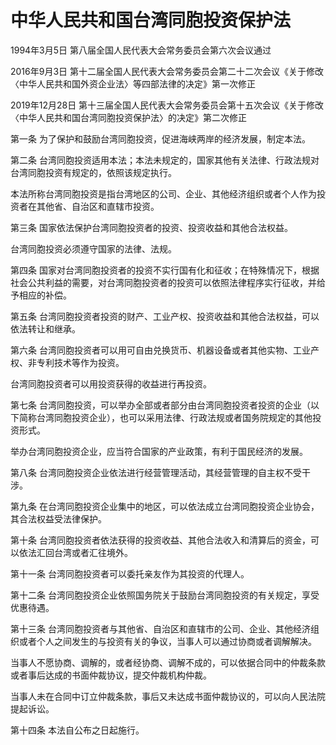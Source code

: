 # 中华人民共和国台湾同胞投资保护法

1994年3月5日 第八届全国人民代表大会常务委员会第六次会议通过

2016年9月3日 第十二届全国人民代表大会常务委员会第二十二次会议《关于修改〈中华人民共和国外资企业法〉等四部法律的决定》第一次修正

2019年12月28日 第十三届全国人民代表大会常务委员会第十五次会议《关于修改〈中华人民共和国台湾同胞投资保护法〉的决定》第二次修正

第一条 为了保护和鼓励台湾同胞投资，促进海峡两岸的经济发展，制定本法。

第二条 台湾同胞投资适用本法；本法未规定的，国家其他有关法律、行政法规对台湾同胞投资有规定的，依照该规定执行。

本法所称台湾同胞投资是指台湾地区的公司、企业、其他经济组织或者个人作为投资者在其他省、自治区和直辖市投资。

第三条 国家依法保护台湾同胞投资者的投资、投资收益和其他合法权益。

台湾同胞投资必须遵守国家的法律、法规。

第四条 国家对台湾同胞投资者的投资不实行国有化和征收；在特殊情况下，根据社会公共利益的需要，对台湾同胞投资者的投资可以依照法律程序实行征收，并给予相应的补偿。

第五条 台湾同胞投资者投资的财产、工业产权、投资收益和其他合法权益，可以依法转让和继承。

第六条 台湾同胞投资者可以用可自由兑换货币、机器设备或者其他实物、工业产权、非专利技术等作为投资。

台湾同胞投资者可以用投资获得的收益进行再投资。

第七条 台湾同胞投资，可以举办全部或者部分由台湾同胞投资者投资的企业（以下简称台湾同胞投资企业），也可以采用法律、行政法规或者国务院规定的其他投资形式。

举办台湾同胞投资企业，应当符合国家的产业政策，有利于国民经济的发展。

第八条 台湾同胞投资企业依法进行经营管理活动，其经营管理的自主权不受干涉。

第九条 在台湾同胞投资企业集中的地区，可以依法成立台湾同胞投资企业协会，其合法权益受法律保护。

第十条 台湾同胞投资者依法获得的投资收益、其他合法收入和清算后的资金，可以依法汇回台湾或者汇往境外。

第十一条 台湾同胞投资者可以委托亲友作为其投资的代理人。

第十二条 台湾同胞投资企业依照国务院关于鼓励台湾同胞投资的有关规定，享受优惠待遇。

第十三条 台湾同胞投资者与其他省、自治区和直辖市的公司、企业、其他经济组织或者个人之间发生的与投资有关的争议，当事人可以通过协商或者调解解决。

当事人不愿协商、调解的，或者经协商、调解不成的，可以依据合同中的仲裁条款或者事后达成的书面仲裁协议，提交仲裁机构仲裁。

当事人未在合同中订立仲裁条款，事后又未达成书面仲裁协议的，可以向人民法院提起诉讼。

第十四条 本法自公布之日起施行。
